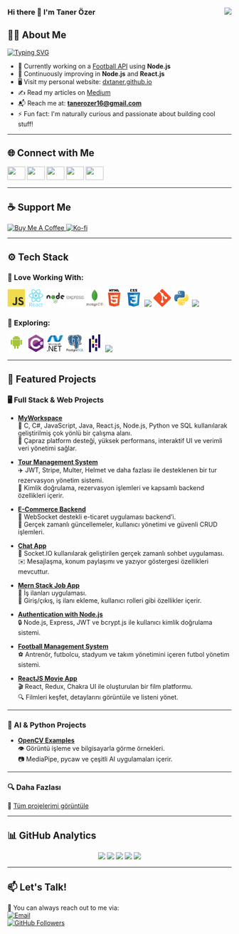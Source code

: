 ### Hi there 👋 I'm Taner Özer <img align="right" src="https://komarev.com/ghpvc/?username=dxtaner&color=164896">

## 👨‍💻 About Me

[![Typing SVG](https://readme-typing-svg.herokuapp.com?font=Raleway&weight=600&size=22&pause=1200&color=F72722&center=false&vCenter=true&width=440&lines=A+zealous+developer+from+Bursa%2C+Turkey;Love+building+with+Node.js+and+React.js)](https://git.io/typing-svg)

- 🔭 Currently working on a [Football API](https://github.com/dxtaner/footballapp) using **Node.js**
- 🌱 Continuously improving in **Node.js** and **React.js**
- 🖥️ Visit my personal website: [dxtaner.github.io](https://dxtaner.github.io/)
- ✍️ Read my articles on [Medium](https://medium.com/@dxtaner)
- 📬 Reach me at: **tanerozer16@gmail.com**
- ⚡ Fun fact: I'm naturally curious and passionate about building cool stuff!

---

## 🌐 Connect with Me

<p align="left">
  <a href="https://twitter.com/16tanerozer75" target="_blank"><img src="https://raw.githubusercontent.com/rahuldkjain/github-profile-readme-generator/master/src/images/icons/Social/twitter.svg" height="30" width="40" /></a>
  <a href="https://linkedin.com/in/tanerozer16" target="_blank"><img src="https://raw.githubusercontent.com/rahuldkjain/github-profile-readme-generator/master/src/images/icons/Social/linked-in-alt.svg" height="30" width="40" /></a>
  <a href="https://medium.com/@dxtaner" target="_blank"><img src="https://raw.githubusercontent.com/rahuldkjain/github-profile-readme-generator/master/src/images/icons/Social/medium.svg" height="30" width="40" /></a>
  <a href="https://www.hackerrank.com/tanerozer" target="_blank"><img src="https://raw.githubusercontent.com/rahuldkjain/github-profile-readme-generator/master/src/images/icons/Social/hackerrank.svg" height="30" width="40" /></a>
  <a href="https://www.leetcode.com/tanerozer16" target="_blank"><img src="https://raw.githubusercontent.com/rahuldkjain/github-profile-readme-generator/master/src/images/icons/Social/leet-code.svg" height="30" width="40" /></a>
</p>

---

## ☕ Support Me

<p>
  <a href="https://www.buymeacoffee.com/tanerozer16">
    <img src="https://cdn.buymeacoffee.com/buttons/v2/default-yellow.png" height="45" width="170" alt="Buy Me A Coffee" />
  </a>
  <a href="https://ko-fi.com/tanerozer16">
    <img src="https://cdn.ko-fi.com/cdn/kofi3.png?v=3" height="45" width="170" alt="Ko-fi" />
  </a>
</p>

---

## ⚙️ Tech Stack

### 🚀 Love Working With:
<p>
  <img src="https://raw.githubusercontent.com/devicons/devicon/master/icons/javascript/javascript-original.svg" width="40" />
  <img src="https://raw.githubusercontent.com/devicons/devicon/master/icons/react/react-original-wordmark.svg" width="40" />
  <img src="https://raw.githubusercontent.com/devicons/devicon/master/icons/nodejs/nodejs-original-wordmark.svg" width="40" />
  <img src="https://raw.githubusercontent.com/devicons/devicon/master/icons/express/express-original-wordmark.svg" width="40" />
  <img src="https://raw.githubusercontent.com/devicons/devicon/master/icons/mongodb/mongodb-original-wordmark.svg" width="40" />
  <img src="https://raw.githubusercontent.com/devicons/devicon/master/icons/html5/html5-original-wordmark.svg" width="40" />
  <img src="https://raw.githubusercontent.com/devicons/devicon/master/icons/css3/css3-original-wordmark.svg" width="40" />
  <img src="https://www.vectorlogo.zone/logos/getpostman/getpostman-icon.svg" width="40" />
  <img src="https://raw.githubusercontent.com/devicons/devicon/master/icons/git/git-original.svg" width="40" />
  <img src="https://raw.githubusercontent.com/devicons/devicon/master/icons/python/python-original.svg" width="40" />
  <img src="https://www.vectorlogo.zone/logos/opencv/opencv-icon.svg" width="40" />
</p>

### 🌱 Exploring:
<p>
  <img src="https://raw.githubusercontent.com/devicons/devicon/master/icons/android/android-original-wordmark.svg" width="40" />
  <img src="https://raw.githubusercontent.com/devicons/devicon/master/icons/csharp/csharp-original.svg" width="40" />
  <img src="https://raw.githubusercontent.com/devicons/devicon/master/icons/dot-net/dot-net-original-wordmark.svg" width="40" />
  <img src="https://raw.githubusercontent.com/devicons/devicon/master/icons/postgresql/postgresql-original-wordmark.svg" width="40" />
  <img src="https://raw.githubusercontent.com/devicons/devicon/master/icons/pandas/pandas-original.svg" width="40" />
  <img src="https://www.vectorlogo.zone/logos/sqlite/sqlite-icon.svg" width="40" />
</p>

---

## 📌 Featured Projects

### 🖥️ Full Stack & Web Projects

- [**MyWorkspace**](https://github.com/dxtaner/MyWorkspace)  
  💼 C, C#, JavaScript, Java, React.js, Node.js, Python ve SQL kullanılarak geliştirilmiş çok yönlü bir çalışma alanı.  
  🚀 Çapraz platform desteği, yüksek performans, interaktif UI ve verimli veri yönetimi sağlar.

- [**Tour Management System**](https://github.com/dxtaner/trip-management-app-nodejs)  
  ✈️ JWT, Stripe, Multer, Helmet ve daha fazlası ile desteklenen bir tur rezervasyon yönetim sistemi.  
  🔐 Kimlik doğrulama, rezervasyon işlemleri ve kapsamlı backend özellikleri içerir.

- [**E-Commerce Backend**](https://github.com/dxtaner/e-commerce-backend-nodejs)  
  🛒 WebSocket destekli e-ticaret uygulaması backend’i.  
  🔄 Gerçek zamanlı güncellemeler, kullanıcı yönetimi ve güvenli CRUD işlemleri.

- [**Chat App**](https://github.com/dxtaner/chatApp-nodejs)  
  💬 Socket.IO kullanılarak geliştirilen gerçek zamanlı sohbet uygulaması.  
  ✉️ Mesajlaşma, konum paylaşımı ve yazıyor göstergesi özellikleri mevcuttur.

- [**Mern Stack Job App**](https://github.com/dxtaner/mern-stack-job-app)  
  💼 İş ilanları uygulaması.  
  🔐 Giriş/çıkış, iş ilanı ekleme, kullanıcı rolleri gibi özellikler içerir.

- [**Authentication with Node.js**](https://github.com/dxtaner/AuthenticationNodeJs)  
  🔒 Node.js, Express, JWT ve bcrypt.js ile kullanıcı kimlik doğrulama sistemi.

- [**Football Management System**](https://github.com/dxtaner/footballapp)  
  ⚽ Antrenör, futbolcu, stadyum ve takım yönetimini içeren futbol yönetim sistemi.

- [**ReactJS Movie App**](https://films-app-react.vercel.app/)  
  🎬 React, Redux, Chakra UI ile oluşturulan bir film platformu.  
  🔍 Filmleri keşfet, detaylarını görüntüle ve listeni yönet.

---

### 🎯 AI & Python Projects

- [**OpenCV Examples**](https://github.com/dxtaner/OpenCv-Examples)  
  👁️ Görüntü işleme ve bilgisayarla görme örnekleri.  
  📷 MediaPipe, pycaw ve çeşitli AI uygulamaları içerir.

---

### 🔍 Daha Fazlası

📁 [Tüm projelerimi görüntüle](https://github.com/dxtaner?tab=repositories)

---
## 📊 GitHub Analytics

<p align="center">
  <img src="https://github-readme-stats.vercel.app/api?username=dxtaner&show_icons=true&theme=radical" width="420" />
  <img src="https://github-readme-stats.vercel.app/api/top-langs/?username=dxtaner&layout=compact&theme=radical" width="320" />
  <img src="http://github-profile-summary-cards.vercel.app/api/cards/most-commit-language?username=dxtaner&theme=2077" height="170em" />
  <img src="http://github-profile-summary-cards.vercel.app/api/cards/repos-per-language?username=dxtaner&theme=2077" height="170em" />
  <img src="http://github-profile-summary-cards.vercel.app/api/cards/stats?username=dxtaner&theme=2077" height="170em" />
</p>

---

## 📫 Let's Talk!

💬 You can always reach out to me via:  
[![Email](https://img.shields.io/badge/Gmail-D14836?style=for-the-badge&logo=gmail&logoColor=white)](mailto:tanerozer16@gmail.com)  
[![GitHub Followers](https://img.shields.io/github/followers/dxtaner?label=Follow&style=social)](https://github.com/dxtaner)
